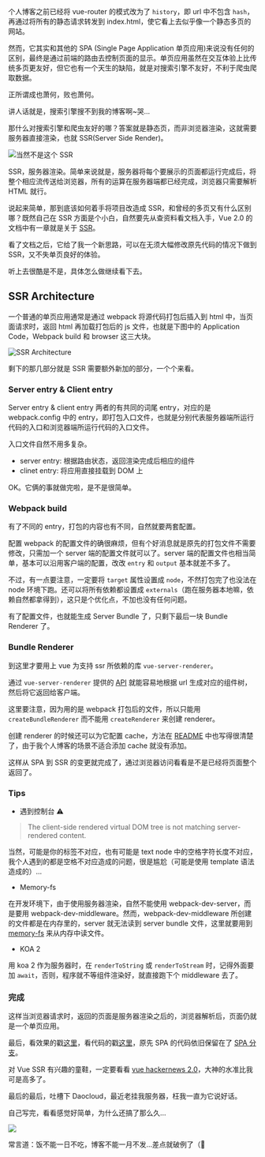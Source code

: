 个人博客之前已经将 vue-router 的模式改为了 `history`，即 url 中不包含 `hash`，再通过将所有的静态请求转发到 index.html，使它看上去似乎像一个静态多页的网站。

然而，它其实和其他的 SPA (Single Page Application 单页应用)来说没有任何的区别，最终是通过前端的路由去控制页面的显示。单页应用虽然在交互体验上比传统多页更友好，但它也有一个天生的缺陷，就是对搜索引擎不友好，不利于爬虫爬取数据。

正所谓成也萧何，败也萧何。

讲人话就是，搜索引擎搜不到我的博客啊~哭...

那什么对搜索引擎和爬虫友好的哪？答案就是静态页，而非浏览器渲染，这就需要服务器直接渲染，也就 SSR(Server Side Render)。

![当然不是这个 SSR](http://o7nu3cbe9.bkt.clouddn.com/blog/ssr/ssr.jpg) 

SSR，服务器渲染。简单来说就是，服务器将每个要展示的页面都运行完成后，将整个相应流传送给浏览器，所有的运算在服务器端都已经完成，浏览器只需要解析 HTML 就行。

说起来简单，那到底该如何着手将项目改造成 SSR，和曾经的多页又有什么区别哪？既然自己在 SSR 方面是个小白，自然要先从查资料看文档入手，Vue 2.0 的文档中有一章就是关于 [SSR](https://vuejs.org/v2/guide/ssr.html)。

看了文档之后，它给了我一个新思路，可以在无须大幅修改原先代码的情况下做到 SSR，又不失单页良好的体验。

听上去很酷是不是，具体怎么做继续看下去。

## SSR Architecture

一个普通的单页应用通常是通过 webpack 将源代码打包后插入到 html 中，当页面请求时，返回 html 再加载打包后的 js 文件，也就是下图中的 Application Code，Webpack build 和 browser 这三大块。

![SSR Architecture](http://o7nu3cbe9.bkt.clouddn.com/blog/ssr/ssr-architecture.png)

剩下的那几部分就是 SSR 需要额外新加的部分，一个个来看。

### Server entry & Client entry

Server entry & client entry 两者的有共同的词尾 entry，对应的是 webpack.config 中的 entry，即打包入口文件，也就是分别代表服务器端所运行代码的入口和浏览器端所运行代码的入口文件。

入口文件自然不用多复杂。

* server entry: 根据路由状态，返回渲染完成后相应的组件
* clinet entry: 将应用直接挂载到 DOM 上

OK。它俩的事就做完啦，是不是很简单。

### Webpack build

有了不同的 entry，打包的内容也有不同，自然就要两套配置。

配置 webpack 的配置文件的确很麻烦，但有个好消息就是原先的打包文件不需要修改，只需加一个 server 端的配置文件就可以了。server 端的配置文件也相当简单，基本可以沿用客户端的配置，改改 `entry` 和 `output` 基本就差不多了。

不过，有一点要注意，一定要将 `target` 属性设置成 `node`，不然打包完了也没法在 node 环境下跑。还可以将所有依赖都设置成 `externals`（跑在服务器本地嘛，依赖自然都拿得到），这只是个优化点，不加也没有任何问题。

有了配置文件，也就能生成 Server Bundle 了，只剩下最后一块 Bundle Renderer 了。

### Bundle Renderer

到这里才要用上 vue 为支持 ssr 所依赖的库 `vue-server-renderer`。

通过 `vue-server-renderer` 提供的 [API](https://github.com/vuejs/vue/blob/dev/packages/vue-server-renderer/README.md) 就能容易地根据 url 生成对应的组件树，然后将它返回给客户端。

这里要注意，因为用的是 webpack 打包后的文件，所以只能用 `createBundleRenderer` 而不能用 `createRenderer` 来创建 renderer。

创建 renderer 的时候还可以为它配置 cache，方法在 [README](https://github.com/vuejs/vue/blob/dev/packages/vue-server-renderer/README.md) 中也写得很清楚了，由于我个人博客的场景不适合添加 cache 就没有添加。

这样从 SPA 到 SSR 的变更就完成了，通过浏览器访问看看是不是已经将页面整个返回了。

### Tips

* 遇到控制台 ⚠️

> The client-side rendered virtual DOM tree is not matching server-rendered content. 

当然，可能是你的标签不对应，也有可能是 text node 中的空格字符长度不对应，我个人遇到的都是空格不对应造成的问题，很是尴尬（可能是使用 template 语法造成的）...

* Memory-fs

在开发环境下，由于使用服务器渲染，自然不能使用 webpack-dev-server，而是要用 webpack-dev-middleware。然而，webpack-dev-middleware 所创建的文件都是在内存里的，server 就无法读到 server bundle 文件，这里就要用到 [memory-fs](https://github.com/webpack/memory-fs) 来从内存中读文件。

* KOA 2

用 koa 2 作为服务器时，在 `renderToString` 或 `renderToStream` 时，记得外面要加 `await`，否则，程序就不等组件渲染好，就直接跑下个 middleware 去了。

### 完成
这样当浏览器请求时，返回的页面是服务器渲染之后的，浏览器解析后，页面仍就是一个单页应用。

最后，看效果的戳[这里](http://discipled.daoapp.io/)，看代码的戳[这里](https://github.com/DiscipleD/blog)，原先 SPA 的代码依旧保留在了 [SPA 分支](https://github.com/DiscipleD/blog/tree/SPA)。

对 Vue SSR 有兴趣的童鞋，一定要看看 [vue hackernews 2.0](https://github.com/vuejs/vue-hackernews-2.0)，大神的水准比我可是高多了。

最后的最后，吐槽下 Daocloud，最近老挂我服务器，枉我一直为它说好话。

自己写完，看看感觉好简单，为什么还搞了那么久...

![](http://o7nu3cbe9.bkt.clouddn.com/blog/ssr/transfixed.jpg)

常言道：饭不能一日不吃，博客不能一月不发...差点就破例了（🏃
